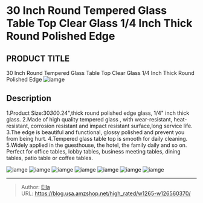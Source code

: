 # 30 Inch Round Tempered Glass Table Top Clear Glass 1/4 Inch Thick Round Polished Edge


## PRODUCT TITLE 

30 Inch Round Tempered Glass Table Top Clear Glass 1/4 Inch Thick Round Polished Edge
![iamge](https://b2bfiles1.gigab2b.cn/image/wkseller/14149/20221104_2899734973ad04e78c7e9ae9c31212f1.jpg)

## Description

1.Product Size:30*30*0.24&#34;,thick round polished edge glass, 1/4&#34; inch thick glass.
2.Made of high quality tempered glass , with wear-resistant, heat-resistant, corrosion resistant and impact resistant surface,long service life.
3.The edge is beautiful and functional, glossy polished and prevent you from being hurt.
4.Tempered glass table top is smooth for daily cleaning.
5.Widely applied in the guesthouse, the hotel, the family daily and so on. Perfect for office tables, lobby tables, business meeting tables, dining tables, patio table or coffee tables.






![iamge](https://b2bfiles1.gigab2b.cn/image/wkseller/14149/20221104_2f68859656ec1b468b13de3c35bd32fd.jpg)
![iamge](https://b2bfiles1.gigab2b.cn/image/wkseller/14149/20221104_f7ab2e5d50bb4bc52e0b364a6322ccab.jpg)
![iamge](https://b2bfiles1.gigab2b.cn/image/wkseller/14149/20221104_9eb57b2f559fefc53cc81b978b43bb3d.jpg)
![iamge](https://b2bfiles1.gigab2b.cn/image/wkseller/14149/20221104_4443d43129938d0e95e7b91b2e87a3a9.jpg)
![iamge](https://b2bfiles1.gigab2b.cn/image/wkseller/14149/20221104_10a9141eb743a44f227e8933f568ca0a.jpg)
![iamge](https://b2bfiles1.gigab2b.cn/image/wkseller/14149/20221104_de1bd6ca940ec95fc2c68ca828372e7e.jpg)
![iamge](https://b2bfiles1.gigab2b.cn/image/wkseller/14149/20221201_8b95d04cb746d40fa424288f77e3efc9.jpg)


---

> Author: [Ella](https://blog.usa.amzshop.net/)  
> URL: https://blog.usa.amzshop.net/high_rated/w1265-w126560370/  


